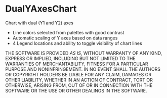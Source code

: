 # DualYAxesChart
Chart with dual (Y1 and Y2) axes
- Line colors selected from palettes with good contrast
- Automatic scaling of Y axes based on data ranges
- 4 Legend locations and ability to toggle visibility of chart lines


THE SOFTWARE IS PROVIDED *AS IS*, WITHOUT WARRANTY OF ANY KIND, EXPRESS OR 
IMPLIED, INCLUDING BUT NOT LIMITED TO THE WARRANTIES OF MERCHANTABILITY, 
FITNESS FOR A PARTICULAR PURPOSE AND NONINFRINGEMENT. IN NO EVENT SHALL THE 
AUTHORS OR COPYRIGHT HOLDERS BE LIABLE FOR ANY CLAIM, DAMAGES OR OTHER 
LIABILITY, WHETHER IN AN ACTION OF CONTRACT, TORT OR OTHERWISE, ARISING FROM,
OUT OF OR IN CONNECTION WITH THE SOFTWARE OR THE USE OR OTHER DEALINGS IN
THE SOFTWARE.
